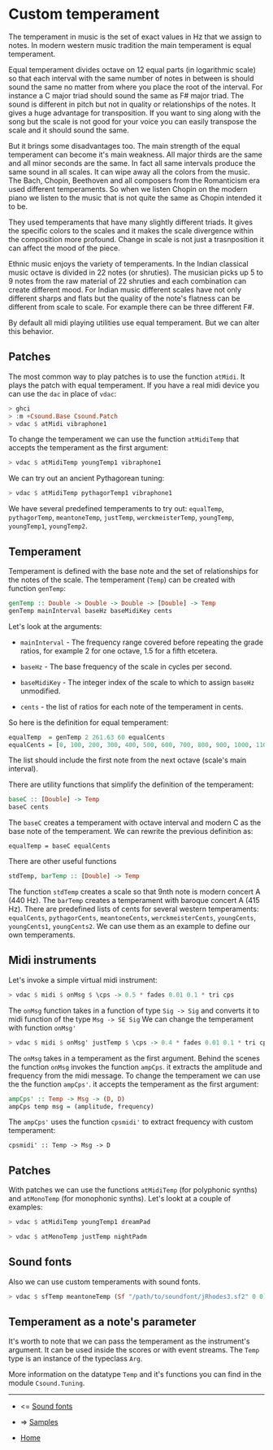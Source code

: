 
Custom temperament
==================================

The temperament in music is the set of exact values in Hz that
we assign to notes. In modern western music tradition
the main temperament is equal temperament. 

Equal temperament divides octave on 12 equal parts (in logarithmic scale)
so that each interval with the same number of notes in between is 
should sound the same no matter from where you place the root of the interval. 
For instance a C major triad should
sound the same as F# major triad. The sound is different in pitch but not 
in quality or relationships of the notes. It gives a huge advantage for 
transposition. If you want to sing along with the song but the scale
is not good for your voice you can easily transpose the scale and it 
should sound the same.

But it brings some disadvantages too. The main strength of the equal temperament
can become it's main weakness. All major thirds are the same and all minor seconds 
are the same. In fact all same intervals produce the same sound in all scales.
It can wipe away all the colors from the music. The Bach, Chopin, Beethoven
and all composers from the Romanticism era used different temperaments. 
So when we listen Chopin on the modern piano we listen to the music that is not quite the same 
as Chopin intended it to be. 

They used temperaments that have many slightly different triads. It gives the specific
colors to the scales and it makes the scale divergence within the composition more profound. 
Change in scale is not just a trasnposition it can affect the mood of the piece.

Ethnic music enjoys the variety of temperaments. In the Indian classical music
octave is divided in 22 notes (or shruties). The musician picks up 5 to 9 notes from 
the raw material of 22 shruties and each combination can create different mood. 
For Indian music different scales have not only different sharps and flats
but the quality of the note's flatness can be different from scale to scale. 
For example there can be three different F#.

By default all midi playing utilities use equal temperament.
But we can alter this behavior. 

Patches
--------------------------

The most common way to play patches is to use the function `atMidi`. 
It plays the patch with equal temperament. If you have a real midi device
you can use the `dac` in place of `vdac`:

~~~haskell
> ghci
> :m +Csound.Base Csound.Patch
> vdac $ atMidi vibraphone1
~~~

To change the temperament we can use the function `atMidiTemp`
that accepts the temperament as the first argument:

~~~haskell
> vdac $ atMidiTemp youngTemp1 vibraphone1
~~~

We can try out an ancient Pythagorean tuning:

~~~haskell
> vdac $ atMidiTemp pythagorTemp1 vibraphone1
~~~

We have several predefined temperaments to try out:
`equalTemp`, `pythagorTemp`, `meantoneTemp`, `justTemp`, `werckmeisterTemp`,
`youngTemp`, `youngTemp1`, `youngTemp2`.

Temperament
---------------------------

Temperament is defined with the base note and the set of relationships
for the notes of the scale. The temperament (`Temp`) can be created
with function `genTemp`:

~~~haskell
genTemp :: Double -> Double -> Double -> [Double] -> Temp
genTemp mainInterval baseHz baseMidiKey cents
~~~

Let's look at the arguments:

* `mainInterval` - The frequency range covered before repeating the grade ratios, for example 2 for one octave, 1.5 for a fifth etcetera.

* `baseHz` - The base frequency of the scale in cycles per second.

* `baseMidiKey` - The integer index of the scale to which to assign `baseHz` unmodified.

* `cents` - the list of ratios for each note of the temperament in cents.

So here is the definition for equal temperament:

~~~haskell
equalTemp  = genTemp 2 261.63 60 equalCents
equalCents = [0, 100, 200, 300, 400, 500, 600, 700, 800, 900, 1000, 1100, 1200]
~~~

The list should include the first note from the next octave (scale's main interval).

There are utility functions that simplify the definition of the temperament:

~~~haskell
baseC :: [Double] -> Temp
baseC cents 
~~~

The `baseC` creates a temperament with octave interval and modern C as the base note of the temperament.
We can rewrite the previous definition as:

~~~
equalTemp = baseC equalCents
~~~

There are other useful functions

~~~haskell
stdTemp, barTemp :: [Double] -> Temp
~~~

The function `stdTemp` creates a scale so that 9nth note is modern concert A (440 Hz).
The `barTemp` creates a temperament with baroque concert A (415 Hz).
There are predefined lists of cents for several western temperaments:
`equalCents`, `pythagorCents`, `meantoneCents`, `werckmeisterCents`,
`youngCents`, `youngCents1`, `youngCents2`.
We can use them as an example to define our own temperaments.

Midi instruments
--------------------------

Let's invoke a simple virtual midi instrument:

~~~haskell
> vdac $ midi $ onMsg $ \cps -> 0.5 * fades 0.01 0.1 * tri cps
~~~

The `onMsg` function takes in a function of type `Sig -> Sig`
and converts it to midi function of the type `Msg -> SE Sig`
We can change the temperament with function `onMsg'`

~~~haskell
> vdac $ midi $ onMsg' justTemp $ \cps -> 0.4 * fades 0.01 0.1 * tri cps
~~~

The `onMsg` takes in a temperament as the first argument.
Behind the scenes the function `onMsg` invokes the function `ampCps`.
it extracts the amplitude and frequency from the midi message.
To change the temperament we can use the the function `ampCps'`.
it accepts the temperament as the first argument:

~~~haskell
ampCps' :: Temp -> Msg -> (D, D)
ampCps temp msg = (amplitude, frequency)
~~~

The `ampCps'` uses the function `cpsmidi'` to extract frequency with custom temperament:

~~~
cpsmidi' :: Temp -> Msg -> D
~~~

Patches
--------------------------

With patches we can use the functions `atMidiTemp` (for polyphonic synths) and
`atMonoTemp` (for monophonic synths). Let's lookt at a couple of examples:

~~~haskell
> vdac $ atMidiTemp youngTemp1 dreamPad
~~~

~~~haskell
> vdac $ atMonoTemp justTemp nightPadm
~~~

Sound fonts
--------------------------

Also we can use custom temperaments with sound fonts.

~~~haskell
> vdac $ sfTemp meantoneTemp (Sf "/path/to/soundfont/jRhodes3.sf2" 0 0) 0.2
~~~

Temperament as a note's parameter
--------------------------------------

It's worth to note that we can pass the temperament as the instrument's argument.
It can be used inside the scores or with event streams.
The `Temp` type is an instance of the typeclass `Arg`.

More information on the datatype `Temp`  and it's functions
you can find in the module `Csound.Tuning`.


---------------------------------------------------------------------


* <= [Sound fonts](https://github.com/anton-k/csound-expression/blob/master/tutorial/chapters/SoundFontsTutorial.md)

* => [Samples](https://github.com/anton-k/csound-expression/blob/master/tutorial/chapters/SamplesTutorial.md)

* [Home](https://github.com/anton-k/csound-expression/blob/master/tutorial/Index.md)
